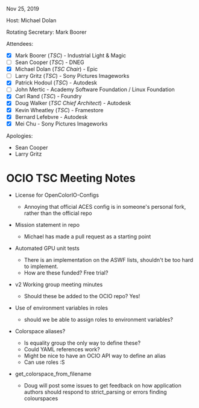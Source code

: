 <!-- SPDX-License-Identifier: CC-BY-4.0 -->
<!-- Copyright Contributors to the OpenColorIO Project. -->

Nov 25, 2019

Host: Michael Dolan

Rotating Secretary: Mark Boorer

Attendees:
  * [X] Mark Boorer (_TSC_) - Industrial Light & Magic
  * [ ] Sean Cooper (_TSC_) - DNEG
  * [X] Michael Dolan (_TSC Chair_) - Epic
  * [ ] Larry Gritz (_TSC_) - Sony Pictures Imageworks
  * [X] Patrick Hodoul (_TSC_) - Autodesk
  * [ ] John Mertic - Academy Software Foundation / Linux Foundation
  * [X] Carl Rand (_TSC_) - Foundry
  * [X] Doug Walker (_TSC Chief Architect_) - Autodesk
  * [X] Kevin Wheatley (_TSC_) - Framestore
  * [X] Bernard Lefebvre - Autodesk
  * [X] Mei Chu - Sony Pictures Imageworks

Apologies:
  * Sean Cooper
  * Larry Gritz

# **OCIO TSC Meeting Notes**

* License for OpenColorIO-Configs
  - Annoying that official ACES config is in someone's personal fork, rather than the official repo

* Mission statement in repo
  - Michael has made a pull request as a starting point

* Automated GPU unit tests
  - There is an implementation on the ASWF lists, shouldn't be too hard to implement.
  - How are these funded? Free trial?

* v2 Working group meeting minutes
  - Should these be added to the OCIO repo? Yes!

* Use of environment variables in roles
  - should we be able to assign roles to environment variables?
 
* Colorspace aliases?
  - Is equality group the only way to define these?
  - Could YAML references work?
  - Might be nice to have an OCIO API way to define an alias
  - Can use roles :S

* get_colorspace_from_filename
  - Doug will post some issues to get feedback on how application authors should respond to 
    strict_parsing or errors finding colourspaces

